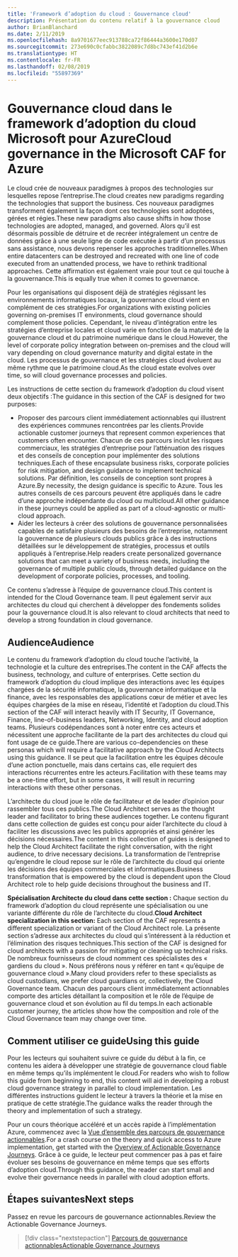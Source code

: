 ```yaml
---
title: 'Framework d’adoption du cloud : Gouvernance cloud'
description: Présentation du contenu relatif à la gouvernance cloud
author: BrianBlanchard
ms.date: 2/11/2019
ms.openlocfilehash: 8a9701677eec913788ca72f86444a3600e170d07
ms.sourcegitcommit: 273e690c0cfabbc3822089c7d8bc743ef41d2b6e
ms.translationtype: HT
ms.contentlocale: fr-FR
ms.lasthandoff: 02/08/2019
ms.locfileid: "55897369"
---
```

# <a name="cloud-governance-in-the-microsoft-caf-for-azure"></a><span data-ttu-id="55533-103">Gouvernance cloud dans le framework d’adoption du cloud Microsoft pour Azure</span><span class="sxs-lookup"><span data-stu-id="55533-103">Cloud governance in the Microsoft CAF for Azure</span></span>

<span data-ttu-id="55533-104">Le cloud crée de nouveaux paradigmes à propos des technologies sur lesquelles repose l’entreprise.</span><span class="sxs-lookup"><span data-stu-id="55533-104">The cloud creates new paradigms regarding the technologies that support the business.</span></span> <span data-ttu-id="55533-105">Ces nouveaux paradigmes transforment également la façon dont ces technologies sont adoptées, gérées et régies.</span><span class="sxs-lookup"><span data-stu-id="55533-105">These new paradigms also cause shifts in how those technologies are adopted, managed, and governed.</span></span> <span data-ttu-id="55533-106">Alors qu’il est désormais possible de détruire et de recréer intégralement un centre de données grâce à une seule ligne de code exécutée à partir d’un processus sans assistance, nous devons repenser les approches traditionnelles.</span><span class="sxs-lookup"><span data-stu-id="55533-106">When entire datacenters can be destroyed and recreated with one line of code executed from an unattended process, we have to rethink traditional approaches.</span></span> <span data-ttu-id="55533-107">Cette affirmation est également vraie pour tout ce qui touche à la gouvernance.</span><span class="sxs-lookup"><span data-stu-id="55533-107">This is equally true when it comes to governance.</span></span>

<span data-ttu-id="55533-108">Pour les organisations qui disposent déjà de stratégies régissant les environnements informatiques locaux, la gouvernance cloud vient en complément de ces stratégies.</span><span class="sxs-lookup"><span data-stu-id="55533-108">For organizations with existing policies governing on-premises IT environments, cloud governance should complement those policies.</span></span> <span data-ttu-id="55533-109">Cependant, le niveau d’intégration entre les stratégies d’entreprise locales et cloud varie en fonction de la maturité de la gouvernance cloud et du patrimoine numérique dans le cloud.</span><span class="sxs-lookup"><span data-stu-id="55533-109">However, the level of corporate policy integration between on-premises and the cloud will vary depending on cloud governance maturity and digital estate in the cloud.</span></span> <span data-ttu-id="55533-110">Les processus de gouvernance et les stratégies cloud évoluent au même rythme que le patrimoine cloud.</span><span class="sxs-lookup"><span data-stu-id="55533-110">As the cloud estate evolves over time, so will cloud governance processes and policies.</span></span>

<span data-ttu-id="55533-111">Les instructions de cette section du framework d’adoption du cloud visent deux objectifs :</span><span class="sxs-lookup"><span data-stu-id="55533-111">The guidance in this section of the CAF is designed for two purposes:</span></span>

* <span data-ttu-id="55533-112">Proposer des parcours client immédiatement actionnables qui illustrent des expériences communes rencontrées par les clients.</span><span class="sxs-lookup"><span data-stu-id="55533-112">Provide actionable customer journeys that represent common experiences that customers often encounter.</span></span> <span data-ttu-id="55533-113">Chacun de ces parcours inclut les risques commerciaux, les stratégies d’entreprise pour l’atténuation des risques et des conseils de conception pour implémenter des solutions techniques.</span><span class="sxs-lookup"><span data-stu-id="55533-113">Each of these encapsulate business risks, corporate policies for risk mitigation, and design guidance to implement technical solutions.</span></span> <span data-ttu-id="55533-114">Par définition, les conseils de conception sont propres à Azure.</span><span class="sxs-lookup"><span data-stu-id="55533-114">By necessity, the design guidance is specific to Azure.</span></span> <span data-ttu-id="55533-115">Tous les autres conseils de ces parcours peuvent être appliqués dans le cadre d’une approche indépendante du cloud ou multicloud.</span><span class="sxs-lookup"><span data-stu-id="55533-115">All other guidance in these journeys could be applied as part of a cloud-agnostic or multi-cloud approach.</span></span>
* <span data-ttu-id="55533-116">Aider les lecteurs à créer des solutions de gouvernance personnalisées capables de satisfaire plusieurs des besoins de l’entreprise, notamment la gouvernance de plusieurs clouds publics grâce à des instructions détaillées sur le développement de stratégies, processus et outils appliqués à l’entreprise.</span><span class="sxs-lookup"><span data-stu-id="55533-116">Help readers create personalized governance solutions that can meet a variety of business needs, including the governance of multiple public clouds, through detailed guidance on the development of corporate policies, processes, and tooling.</span></span>

<span data-ttu-id="55533-117">Ce contenu s’adresse à l’équipe de gouvernance cloud.</span><span class="sxs-lookup"><span data-stu-id="55533-117">This content is intended for the Cloud Governance team.</span></span> <span data-ttu-id="55533-118">Il peut également servir aux architectes du cloud qui cherchent à développer des fondements solides pour la gouvernance cloud.</span><span class="sxs-lookup"><span data-stu-id="55533-118">It is also relevant to cloud architects that need to develop a strong foundation in cloud governance.</span></span>

## <a name="audience"></a><span data-ttu-id="55533-119">Audience</span><span class="sxs-lookup"><span data-stu-id="55533-119">Audience</span></span>

<span data-ttu-id="55533-120">Le contenu du framework d’adoption du cloud touche l’activité, la technologie et la culture des entreprises.</span><span class="sxs-lookup"><span data-stu-id="55533-120">The content in the CAF affects the business, technology, and culture of enterprises.</span></span> <span data-ttu-id="55533-121">Cette section du framework d’adoption du cloud implique des interactions avec les équipes chargées de la sécurité informatique, la gouvernance informatique et la finance, avec les responsables des applications cœur de métier et avec les équipes chargées de la mise en réseau, l’identité et l’adoption du cloud.</span><span class="sxs-lookup"><span data-stu-id="55533-121">This section of the CAF will interact heavily with IT Security, IT Governance, Finance, line-of-business leaders, Networking, Identity, and cloud adoption teams.</span></span> <span data-ttu-id="55533-122">Plusieurs codépendances sont à noter entre ces acteurs et nécessitent une approche facilitante de la part des architectes du cloud qui font usage de ce guide.</span><span class="sxs-lookup"><span data-stu-id="55533-122">There are various co-dependencies on these personas which will require a facilitative approach by the Cloud Architects using this guidance.</span></span> <span data-ttu-id="55533-123">Il se peut que la facilitation entre les équipes découle d’une action ponctuelle, mais dans certains cas, elle requiert des interactions récurrentes entre les acteurs.</span><span class="sxs-lookup"><span data-stu-id="55533-123">Facilitation with these teams may be a one-time effort, but in some cases, it will result in recurring interactions with these other personas.</span></span>

<span data-ttu-id="55533-124">L’architecte du cloud joue le rôle de facilitateur et de leader d’opinion pour rassembler tous ces publics.</span><span class="sxs-lookup"><span data-stu-id="55533-124">The Cloud Architect serves as the thought leader and facilitator to bring these audiences together.</span></span> <span data-ttu-id="55533-125">Le contenu figurant dans cette collection de guides est conçu pour aider l’architecte du cloud à faciliter les discussions avec les publics appropriés et ainsi générer les décisions nécessaires.</span><span class="sxs-lookup"><span data-stu-id="55533-125">The content in this collection of guides is designed to help the Cloud Architect facilitate the right conversation, with the right audience, to drive necessary decisions.</span></span> <span data-ttu-id="55533-126">La transformation de l’entreprise qu’engendre le cloud repose sur le rôle de l’architecte du cloud qui oriente les décisions des équipes commerciales et informatiques.</span><span class="sxs-lookup"><span data-stu-id="55533-126">Business transformation that is empowered by the cloud is dependent upon the Cloud Architect role to help guide decisions throughout the business and IT.</span></span>

<span data-ttu-id="55533-127">**Spécialisation Architecte du cloud dans cette section :** Chaque section du framework d’adoption du cloud représente une spécialisation ou une variante différente du rôle de l’architecte du cloud.</span><span class="sxs-lookup"><span data-stu-id="55533-127">**Cloud Architect specialization in this section:** Each section of the CAF represents a different specialization or variant of the Cloud Architect role.</span></span> <span data-ttu-id="55533-128">La présente section s’adresse aux architectes du cloud qui s’intéressent à la réduction et l’élimination des risques techniques.</span><span class="sxs-lookup"><span data-stu-id="55533-128">This section of the CAF is designed for cloud architects with a passion for mitigating or cleaning up technical risks.</span></span> <span data-ttu-id="55533-129">De nombreux fournisseurs de cloud nomment ces spécialistes des « gardiens du cloud ». Nous préférons nous y référer en tant « qu’équipe de gouvernance cloud ».</span><span class="sxs-lookup"><span data-stu-id="55533-129">Many cloud providers refer to these specialists as cloud custodians, we prefer cloud guardians or, collectively, the Cloud Governance team.</span></span> <span data-ttu-id="55533-130">Chacun des parcours client immédiatement actionnables comporte des articles détaillant la composition et le rôle de l’équipe de gouvernance cloud et son évolution au fil du temps.</span><span class="sxs-lookup"><span data-stu-id="55533-130">In each actionable customer journey, the articles show how the composition and role of the Cloud Governance team may change over time.</span></span>

## <a name="using-this-guide"></a><span data-ttu-id="55533-131">Comment utiliser ce guide</span><span class="sxs-lookup"><span data-stu-id="55533-131">Using this guide</span></span>

<span data-ttu-id="55533-132">Pour les lecteurs qui souhaitent suivre ce guide du début à la fin, ce contenu les aidera à développer une stratégie de gouvernance cloud fiable en même temps qu’ils implémentent le cloud.</span><span class="sxs-lookup"><span data-stu-id="55533-132">For readers who wish to follow this guide from beginning to end, this content will aid in developing a robust cloud governance strategy in parallel to cloud implementation.</span></span> <span data-ttu-id="55533-133">Les différentes instructions guident le lecteur à travers la théorie et la mise en pratique de cette stratégie.</span><span class="sxs-lookup"><span data-stu-id="55533-133">The guidance walks the reader through the theory and implementation of such a strategy.</span></span>

<span data-ttu-id="55533-134">Pour un cours théorique accéléré et un accès rapide à l’implémentation Azure, commencez avec la [Vue d’ensemble des parcours de gouvernance actionnables](./journeys/overview.md).</span><span class="sxs-lookup"><span data-stu-id="55533-134">For a crash course on the theory and quick access to Azure implementation, get started with the [Overview of Actionable Governance Journeys](./journeys/overview.md).</span></span> <span data-ttu-id="55533-135">Grâce à ce guide, le lecteur peut commencer pas à pas et faire évoluer ses besoins de gouvernance en même temps que ses efforts d’adoption cloud.</span><span class="sxs-lookup"><span data-stu-id="55533-135">Through this guidance, the reader can start small and evolve their governance needs in parallel with cloud adoption efforts.</span></span>

## <a name="next-steps"></a><span data-ttu-id="55533-136">Étapes suivantes</span><span class="sxs-lookup"><span data-stu-id="55533-136">Next steps</span></span>

<span data-ttu-id="55533-137">Passez en revue les parcours de gouvernance actionnables.</span><span class="sxs-lookup"><span data-stu-id="55533-137">Review the Actionable Governance Journeys.</span></span>

> [!div class="nextstepaction"]
> [<span data-ttu-id="55533-138">Parcours de gouvernance actionnables</span><span class="sxs-lookup"><span data-stu-id="55533-138">Actionable Governance Journeys</span></span>](./journeys/overview.md)
